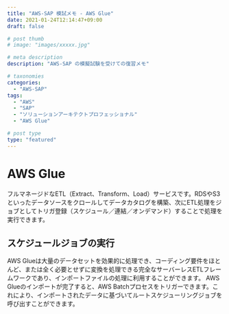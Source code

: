 ```yaml
---
title: "AWS-SAP 模試メモ - AWS Glue"
date: 2021-01-24T12:14:47+09:00
draft: false

# post thumb
# image: "images/xxxxx.jpg"

# meta description
description: "AWS-SAP の模擬試験を受けての復習メモ"

# taxonomies
categories:
  - "AWS-SAP"
tags:
  - "AWS"
  - "SAP"
  - "ソリューションアーキテクトプロフェッショナル"
  - "AWS Glue"

# post type
type: "featured"
---
```


# AWS Glue
フルマネージドなETL（Extract、Transform、Load）サービスです。RDSやS3といったデータソースをクロールしてデータカタログを構築、次にETL処理をジョブとしてトリガ登録（スケジュール／連結／オンデマンド）することで処理を実行できます。

## スケジュールジョブの実行
AWS Glueは大量のデータセットを効果的に処理でき、コーディング要件をほとんど、または全く必要とせずに変換を処理できる完全なサーバーレスETLフレームワークであり、インポートファイルの処理に利用することができます。 AWS Glueのインポートが完了すると、AWS Batchプロセスをトリガーできます。これにより、インポートされたデータに基づいてルートスケジューリングジョブを呼び出すことができます。 